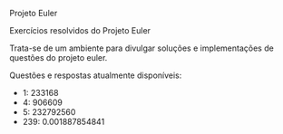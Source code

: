 Projeto Euler

Exercícios resolvidos do Projeto Euler

Trata-se de um ambiente para divulgar soluções e implementações de questões do projeto euler.

Questões e respostas atualmente disponíveis:
* 1: 233168
* 4: 906609
* 5: 232792560
* 239: 0.001887854841
